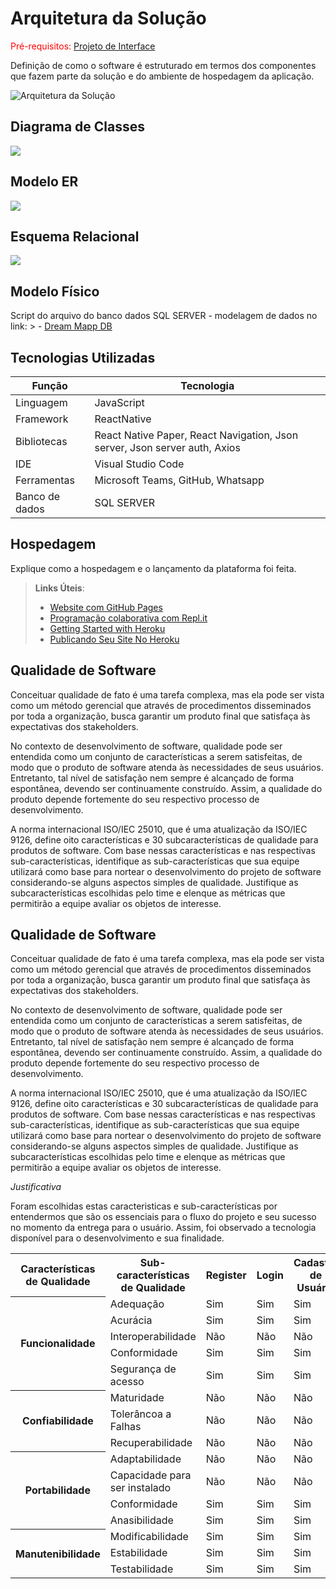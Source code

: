# Arquitetura da Solução

<span style="color:red">Pré-requisitos: <a href="3-Projeto de Interface.md"> Projeto de Interface</a></span>

Definição de como o software é estruturado em termos dos componentes que fazem parte da solução e do ambiente de hospedagem da aplicação.

![Arquitetura da Solução](img/02-mob-arch.png)

## Diagrama de Classes

<img src="https://user-images.githubusercontent.com/86859418/229002972-8f646cf5-31c6-447c-a5dc-686387ca2936.jpeg"><img>

## Modelo ER

<img src="https://user-images.githubusercontent.com/86859418/229011621-91278e30-5a68-4acf-b159-f5196efe761f.jpg"></src>

## Esquema Relacional

<img src="https://user-images.githubusercontent.com/86859418/229002250-a11c80b1-c75f-4ff9-bce5-a9cdd0fb456f.jpg"></img>

## Modelo Físico

Script do arquivo do banco dados SQL SERVER - modelagem de dados no link: > - [Dream Mapp DB](https://github.com/ICEI-PUC-Minas-PMV-ADS/pmv-ads-2023-1-e3-proj-mov-t1-dream-mapp/blob/main/bd/dream_mapp_modelagem.sql)

## Tecnologias Utilizadas

|Função    | Tecnologia  | 
|------------|-----------------------------------------|
| Linguagem | JavaScript | 
| Framework | ReactNative | 
| Bibliotecas | React Native Paper, React Navigation, Json server, Json server auth, Axios | 
| IDE | Visual Studio Code | 
| Ferramentas | Microsoft Teams, GitHub, Whatsapp | 
| Banco de dados | SQL SERVER | 

## Hospedagem

Explique como a hospedagem e o lançamento da plataforma foi feita.

> **Links Úteis**:
>
> - [Website com GitHub Pages](https://pages.github.com/)
> - [Programação colaborativa com Repl.it](https://repl.it/)
> - [Getting Started with Heroku](https://devcenter.heroku.com/start)
> - [Publicando Seu Site No Heroku](http://pythonclub.com.br/publicando-seu-hello-world-no-heroku.html)

## Qualidade de Software

Conceituar qualidade de fato é uma tarefa complexa, mas ela pode ser vista como um método gerencial que através de procedimentos disseminados por toda a organização, busca garantir um produto final que satisfaça às expectativas dos stakeholders.

No contexto de desenvolvimento de software, qualidade pode ser entendida como um conjunto de características a serem satisfeitas, de modo que o produto de software atenda às necessidades de seus usuários. Entretanto, tal nível de satisfação nem sempre é alcançado de forma espontânea, devendo ser continuamente construído. Assim, a qualidade do produto depende fortemente do seu respectivo processo de desenvolvimento.

A norma internacional ISO/IEC 25010, que é uma atualização da ISO/IEC 9126, define oito características e 30 subcaracterísticas de qualidade para produtos de software.
Com base nessas características e nas respectivas sub-características, identifique as sub-características que sua equipe utilizará como base para nortear o desenvolvimento do projeto de software considerando-se alguns aspectos simples de qualidade. Justifique as subcaracterísticas escolhidas pelo time e elenque as métricas que permitirão a equipe avaliar os objetos de interesse.

## Qualidade de Software

Conceituar qualidade de fato é uma tarefa complexa, mas ela pode ser vista como um método gerencial que através de procedimentos disseminados por toda a organização, busca garantir um produto final que satisfaça às expectativas dos stakeholders.

No contexto de desenvolvimento de software, qualidade pode ser entendida como um conjunto de características a serem satisfeitas, de modo que o produto de software atenda às necessidades de seus usuários. Entretanto, tal nível de satisfação nem sempre é alcançado de forma espontânea, devendo ser continuamente construído. Assim, a qualidade do produto depende fortemente do seu respectivo processo de desenvolvimento.

A norma internacional ISO/IEC 25010, que é uma atualização da ISO/IEC 9126, define oito características e 30 subcaracterísticas de qualidade para produtos de software.
Com base nessas características e nas respectivas sub-características, identifique as sub-características que sua equipe utilizará como base para nortear o desenvolvimento do projeto de software considerando-se alguns aspectos simples de qualidade. Justifique as subcaracterísticas escolhidas pelo time e elenque as métricas que permitirão a equipe avaliar os objetos de interesse.

<table>
  <tr>  <th> Características de Qualidade </th> 
    <th> Sub-características de Qualidade </th> 
   <th> Register </th>
  <th> Login</th>
  <th> Cadastro de Usuário </th>
  <th> Cadastro de Objetivos </th>
  <th> Cadastro de Metas </th>
  <th> Home </th>
  <th> Splash </th>
  <th> Perfil </th></tr>
  <tr><th rowspan="5">Funcionalidade</th>
    <td>Adequação</td>
    <td>Sim</td>
  <td>Sim</td>
  <td>Sim</td>
  <td>Sim</td>
  <td>Sim</td>
  <td>Sim</td>
  <td>Sim</td>
  <td>Sim</td></tr>
  <tr>
    <td>Acurácia</td>
    <td>Sim</td>
  <td>Sim</td>
  <td>Sim</td>
  <td>Sim</td>
  <td>Sim</td>
  <td>Sim</td>
  <td>Sim</td>
  <td>Sim</td></tr>
   <tr>
    <td>Interoperabilidade</td>
    <td>Não</td>
  <td>Não</td>
  <td>Não</td>
  <td>Não</td>
  <td>Não</td>
  <td>Não</td>
  <td>Não</td>
  <td>Não</td></tr>
    <tr>
    <td>Conformidade</td>
    <td>Sim</td>
  <td>Sim</td>
  <td>Sim</td>
  <td>Sim</td>
  <td>Sim</td>
  <td>Sim</td>
  <td>Sim</td>
  <td>Sim</td></tr>
    <tr>
    <td>Segurança de acesso</td>
    <td>Sim</td>
  <td>Sim</td>
  <td>Sim</td>
  <td>Sim</td>
  <td>Sim</td>
  <td>Sim</td>
  <td>Sim</td>
  <td>Sim</td></tr>
   <tr><th rowspan="3">Confiabilidade</th>
    <td>Maturidade</td>
    <td>Não</td>
  <td>Não</td>
  <td>Não</td>
  <td>Não</td>
  <td>Não</td>
  <td>Não</td>
  <td>Não</td>
  <td>Não</td></tr>
  <tr>
    <td>Tolerâncoa a Falhas</td>
    <td>Não</td>
  <td>Não</td>
  <td>Não</td>
  <td>Não</td>
  <td>Não</td>
  <td>Não</td>
  <td>Não</td>
  <td>Não</td></tr>
   <tr>
    <td>Recuperabilidade</td>
    <td>Não</td>
  <td>Não</td>
  <td>Não</td>
  <td>Não</td>
  <td>Não</td>
  <td>Não</td>
  <td>Não</td>
  <td>Não</td></tr>
    </tr>
   <tr><th rowspan="4">Portabilidade</th>
    <td>Adaptabilidade</td>
    <td>Não</td>
  <td>Não</td>
  <td>Não</td>
  <td>Não</td>
  <td>Não</td>
  <td>Não</td>
  <td>Não</td>
  <td>Não</td></tr>
  <tr>
    <td>Capacidade para ser instalado</td>
    <td>Não</td>
  <td>Não</td>
  <td>Não</td>
  <td>Não</td>
  <td>Não</td>
  <td>Não</td>
  <td>Não</td>
  <td>Não</td></tr>
   <tr>
    <td>Conformidade</td>
    <td>Sim</td>
  <td>Sim</td>
  <td>Sim</td>
  <td>Sim</td>
  <td>Sim</td>
  <td>Sim</td>
  <td>Sim</td>
  <td>Sim</td></tr>
    <tr>
    <td>Anasibilidade</td>
    <td>Sim</td>
  <td>Sim</td>
  <td>Sim</td>
  <td>Sim</td>
  <td>Sim</td>
  <td>Sim</td>
  <td>Sim</td>
  <td>Sim</td></tr>
  <tr><th rowspan="3">Manutenibilidade</th>
    <td>Modificabilidade</td>
    <td>Sim</td>
  <td>Sim</td>
  <td>Sim</td>
  <td>Sim</td>
  <td>Sim</td>
  <td>Sim</td>
  <td>Sim</td>
  <td>Sim</td></tr>
  <tr>
    <td>Estabilidade</td>
    <td>Sim</td>
  <td>Sim</td>
  <td>Sim</td>
  <td>Sim</td>
  <td>Sim</td>
  <td>Sim</td>
  <td>Sim</td>
  <td>Sim</td></tr>
   <tr>
    <td>Testabilidade</td>
    <td>Sim</td>
  <td>Sim</td>
  <td>Sim</td>
  <td>Sim</td>
  <td>Sim</td>
  <td>Sim</td>
  <td>Sim</td>
  <td>Sim</td></tr>
 
*Justificativa*

Foram escolhidas estas caracteristicas e sub-características por entendermos que são os essenciais para o fluxo do projeto e seu sucesso no momento da entrega para o usuário. Assim, foi observado a tecnologia disponível para o desenvolvimento e sua finalidade.
